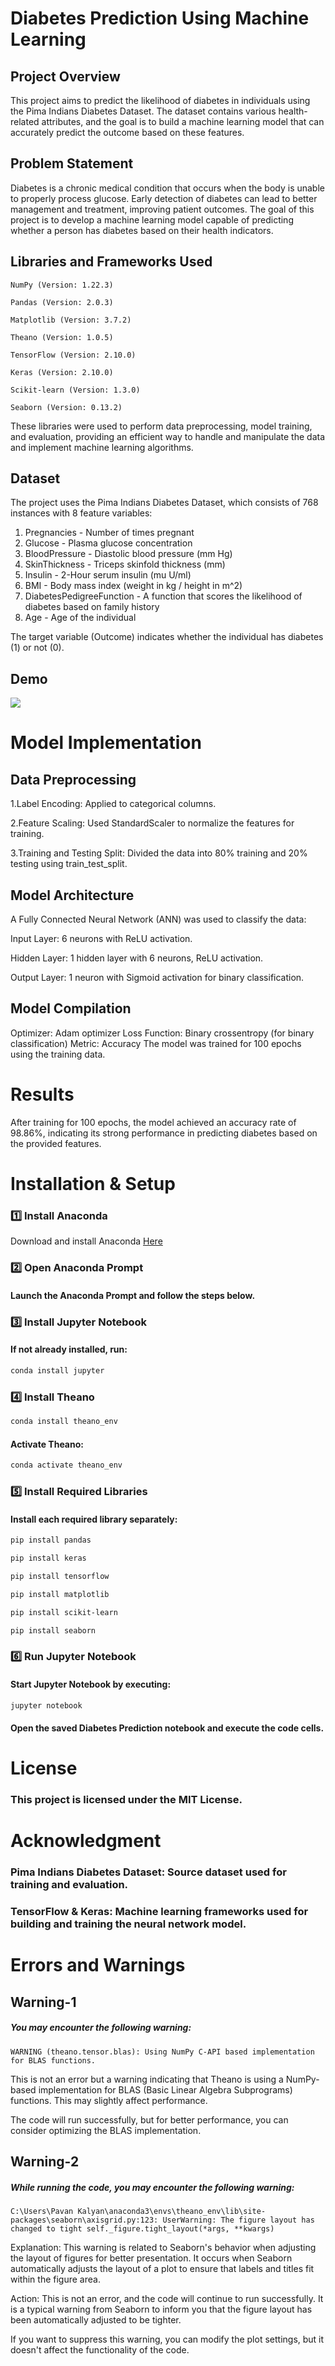 # Diabetes Prediction Using Machine Learning

## Project Overview

This project aims to predict the likelihood of diabetes in individuals using the Pima Indians Diabetes Dataset. The dataset contains various health-related attributes, and the goal is to build a machine learning model that can accurately predict the outcome based on these features.

## Problem Statement

Diabetes is a chronic medical condition that occurs when the body is unable to properly process glucose. Early detection of diabetes can lead to better management and treatment, improving patient outcomes. The goal of this project is to develop a machine learning model capable of predicting whether a person has diabetes based on their health indicators.

## Libraries and Frameworks Used

`NumPy (Version: 1.22.3)`

`Pandas (Version: 2.0.3)`

`Matplotlib (Version: 3.7.2)`

`Theano (Version: 1.0.5)`

`TensorFlow (Version: 2.10.0)`

`Keras (Version: 2.10.0)`

`Scikit-learn (Version: 1.3.0)`

`Seaborn (Version: 0.13.2)`

These libraries were used to perform data preprocessing, model training, and evaluation, providing an efficient way to handle and manipulate the data and implement machine learning algorithms.

## Dataset

The project uses the Pima Indians Diabetes Dataset, which consists of 768 instances with 8 feature variables:

1. Pregnancies - Number of times pregnant
2. Glucose - Plasma glucose concentration
3. BloodPressure - Diastolic blood pressure (mm Hg)
4. SkinThickness - Triceps skinfold thickness (mm)
5. Insulin - 2-Hour serum insulin (mu U/ml)
6. BMI - Body mass index (weight in kg / height in m^2)
7. DiabetesPedigreeFunction - A function that scores the likelihood of diabetes based on family history
8. Age - Age of the individual

The target variable (Outcome) indicates whether the individual has diabetes (1) or not (0).

## Demo
![](https://github.com/saikumarpeeka/Diabetes-Prediction/blob/main/Project%20Files%2FDiabetes-Prediction.gif)

# Model Implementation

## Data Preprocessing

1.Label Encoding: Applied to categorical columns.

2.Feature Scaling: Used StandardScaler to normalize the features for training.

3.Training and Testing Split: Divided the data into 80% training and 20% testing using train_test_split.

## Model Architecture

A Fully Connected Neural Network (ANN) was used to classify the data:

Input Layer: 6 neurons with ReLU activation.

Hidden Layer: 1 hidden layer with 6 neurons, ReLU activation.

Output Layer: 1 neuron with Sigmoid activation for binary classification.

## Model Compilation

Optimizer: Adam optimizer
Loss Function: Binary crossentropy (for binary classification)
Metric: Accuracy
The model was trained for 100 epochs using the training data.

# Results

After training for 100 epochs, the model achieved an accuracy rate of 98.86%, indicating its strong performance in predicting diabetes based on the provided features.

# Installation & Setup

### 1️⃣ Install Anaconda

Download and install Anaconda <a href="https://www.anaconda.com/download">Here</a>

### 2️⃣ Open Anaconda Prompt

#### Launch the Anaconda Prompt and follow the steps below.

### 3️⃣ Install Jupyter Notebook

#### If not already installed, run:

```sh
conda install jupyter
```

### 4️⃣ Install Theano

```sh
conda install theano_env
```

#### Activate Theano:

```sh
conda activate theano_env
```

### 5️⃣ Install Required Libraries

#### Install each required library separately:

```sh
pip install pandas

pip install keras

pip install tensorflow

pip install matplotlib

pip install scikit-learn

pip install seaborn
```

### 6️⃣ Run Jupyter Notebook

#### Start Jupyter Notebook by executing:

```sh
jupyter notebook
```

#### Open the saved Diabetes Prediction notebook and execute the code cells.

# License

### This project is licensed under the MIT License.

# Acknowledgment

### Pima Indians Diabetes Dataset: Source dataset used for training and evaluation.

### TensorFlow & Keras: Machine learning frameworks used for building and training the neural network model.

# Errors and Warnings

## Warning-1

##### You may encounter the following warning:

`WARNING (theano.tensor.blas): Using NumPy C-API based implementation for BLAS functions.`

This is not an error but a warning indicating that Theano is using a NumPy-based implementation for BLAS (Basic Linear Algebra Subprograms) functions. This may slightly affect performance.

The code will run successfully, but for better performance, you can consider optimizing the BLAS implementation.

## Warning-2

##### While running the code, you may encounter the following warning:

`C:\Users\Pavan Kalyan\anaconda3\envs\theano_env\lib\site-packages\seaborn\axisgrid.py:123: UserWarning: The figure layout has changed to tight self._figure.tight_layout(*args, **kwargs)`

Explanation: This warning is related to Seaborn's behavior when adjusting the layout of figures for better presentation. It occurs when Seaborn automatically adjusts the layout of a plot to ensure that labels and titles fit within the figure area.

Action: This is not an error, and the code will continue to run successfully. It is a typical warning from Seaborn to inform you that the figure layout has been automatically adjusted to be tighter.

If you want to suppress this warning, you can modify the plot settings, but it doesn't affect the functionality of the code.
